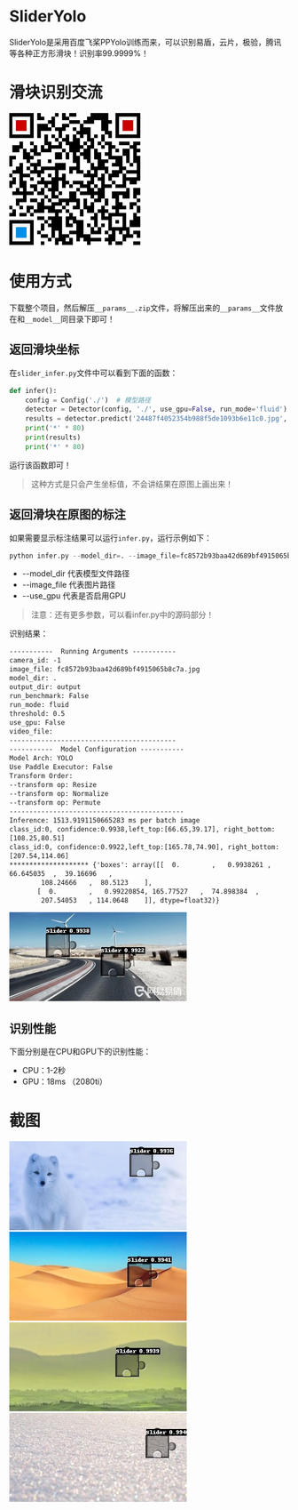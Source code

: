 # SliderYolo
SliderYolo是采用百度飞桨PPYolo训练而来，可以识别易盾，云片，极验，腾讯等各种正方形滑块！识别率99.9999%！

# 滑块识别交流
![](https://github.com/EnjoyScraping/SliderYolo/blob/main/output/2020-06-24_13-25-28.png)
# 使用方式

下载整个项目，然后解压`__params__.zip`文件，将解压出来的`__params__`文件放在和`__model__`同目录下即可！

## 返回滑块坐标

在`slider_infer.py`文件中可以看到下面的函数：

```python
def infer():
    config = Config('./')  # 模型路径
    detector = Detector(config, './', use_gpu=False, run_mode='fluid')
    results = detector.predict('24487f4052354b988f5de1093b6e11c0.jpg', 0.5)  # 0.5 是阈值
    print('*' * 80)
    print(results)
    print('*' * 80)
```

运行该函数即可！

> 这种方式是只会产生坐标值，不会讲结果在原图上画出来！

## 返回滑块在原图的标注

如果需要显示标注结果可以运行`infer.py`，运行示例如下：

```python
python infer.py --model_dir=. --image_file=fc8572b93baa42d689bf4915065b8c7a.jpg --use_gpu=False
```

- --model_dir 代表模型文件路径 
- --image_file 代表图片路径
- --use_gpu 代表是否启用GPU 

> 注意：还有更多参数，可以看infer.py中的源码部分！

识别结果：

```
-----------  Running Arguments -----------
camera_id: -1
image_file: fc8572b93baa42d689bf4915065b8c7a.jpg
model_dir: .
output_dir: output
run_benchmark: False
run_mode: fluid
threshold: 0.5
use_gpu: False
video_file:
------------------------------------------
-----------  Model Configuration -----------
Model Arch: YOLO
Use Paddle Executor: False
Transform Order:
--transform op: Resize
--transform op: Normalize
--transform op: Permute
--------------------------------------------
Inference: 1513.9191150665283 ms per batch image
class_id:0, confidence:0.9938,left_top:[66.65,39.17], right_bottom:[108.25,80.51]
class_id:0, confidence:0.9922,left_top:[165.78,74.90], right_bottom:[207.54,114.06]
******************** {'boxes': array([[  0.        ,   0.9938261 ,  66.645035  ,  39.16696   ,
        108.24666   ,  80.5123    ],
       [  0.        ,   0.99220854, 165.77527   ,  74.898384  ,
        207.54053   , 114.0648    ]], dtype=float32)}
```

![fc8572b93baa42d689bf4915065b8c7a](https://github.com/EnjoyScraping/SliderYolo/blob/main/output/fc8572b93baa42d689bf4915065b8c7a.jpg)

## 识别性能
下面分别是在CPU和GPU下的识别性能：
- CPU：1-2秒
- GPU：18ms （2080ti）
# 截图
![](https://github.com/EnjoyScraping/SliderYolo/blob/main/output/0f8646a42ecf425689906bd47f03885f.jpg)
![](https://github.com/EnjoyScraping/SliderYolo/blob/main/output/24487f4052354b988f5de1093b6e11c0.jpg)
![](https://github.com/EnjoyScraping/SliderYolo/blob/main/output/37cb03648f0f4e1da1c4a9d7f4a13b3a.jpg)
![](https://github.com/EnjoyScraping/SliderYolo/blob/main/output/471e4b32ad7c45768d79dd48577d4671.jpg)
